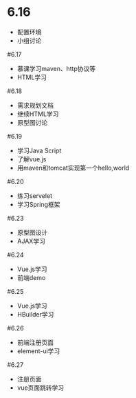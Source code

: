 # 6.16
- 配置环境
- 小组讨论

#6.17
- 慕课学习maven、http协议等
- HTML学习

#6.18
- 需求规划文档
- 继续HTML学习
- 原型图讨论

#6.19
- 学习Java Script
- 了解vue.js
- 用maven和tomcat实现第一个hello,world

#6.20
- 练习servelet
- 学习Spring框架

#6.23
- 原型图设计
- AJAX学习

#6.24
- Vue.js学习
- 前端demo

#6.25
- Vue.js学习
- HBuilder学习

#6.26
- 前端注册页面
- element-ui学习 

#6.27
- 注册页面
- vue页面跳转学习